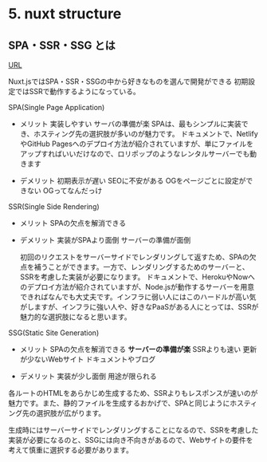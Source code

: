 # 5. nuxt structure

## SPA・SSR・SSG とは

[URL](https://qiita.com/nishinoshake/items/f42e2f03663b00b5886d)

Nuxt.jsではSPA・SSR・SSGの中から好きなものを選んで開発ができる
初期設定ではSSRで動作するようになっている。

SPA(Single Page Application)

- メリット
  実装しやすい
  サーバの準備が楽
  SPAは、最もシンプルに実装でき、ホスティング先の選択肢が多いのが魅力です。
  ドキュメントで、NetlifyやGitHub Pagesへのデプロイ方法が紹介されていますが、単にファイルをアップすればいいだけなので、ロリポップのようなレンタルサーバーでも動きます

- デメリット
  初期表示が遅い
  SEOに不安がある
  OGをページごとに設定ができない OGってなんだっけ

SSR(Single Side Rendering)

- メリット
  SPAの欠点を解消できる

- デメリット
  実装がSPAより面倒
  サーバーの準備が面倒

  初回のリクエストをサーバーサイドでレンダリングして返すため、SPAの欠点を補うことができます。一方で、レンダリングするためのサーバーと、SSRを考慮した実装が必要になります。
  ドキュメントで、HerokuやNowへのデプロイ方法が紹介されていますが、Node.jsが動作するサーバーを用意できればなんでも大丈夫です。インフラに弱い人にはこのハードルが高い気がしますが、インフラに強い人や、好きなPaaSがある人にとっては、SSRが魅力的な選択肢になると思います。

SSG(Static Site Generation)

- メリット
  SPAの欠点を解消できる
  **サーバーの準備が楽**
  SSRよりも速い
  更新が少ないWebサイト
  ドキュメントやブログ

- デメリット
  実装が少し面倒
  用途が限られる

各ルートのHTMLをあらかじめ生成するため、SSRよりもレスポンスが速いのが魅力です。また、静的ファイルを生成するおかげで、SPAと同じようにホスティング先の選択肢が広がります。

生成時にはサーバーサイドでレンダリングすることになるので、SSRを考慮した実装が必要になるのと、SSGには向き不向きがあるので、Webサイトの要件を考えて慎重に選択する必要があります。
